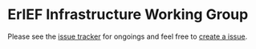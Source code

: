 # ErlEF Infrastructure Working Group 

Please see the [issue tracker](https://github.com/erlef/infra/issues) for ongoings 
and feel free to [create a issue](https://github.com/erlef/infra/issues/new/choose). 
